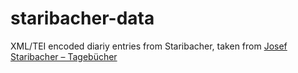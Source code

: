 # staribacher-data

XML/TEI encoded diariy entries from Staribacher, taken from [Josef Staribacher – Tagebücher](https://staribacher.acdh.oeaw.ac.at/)
